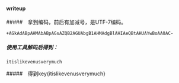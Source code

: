 #### writeup
#####　拿到编码，前后有加减号，是UTF-7编码。
```
+AGkAdABpAHMAbABpAGsAZQB2AGUAbgB1AHMAdgBlAHIAeQBtAHUAYwBoAA0AC-
```
##### 使用工具解码后得到：
```
itislikevenusverymuch
```
#####　得到key{itislikevenusverymuch}